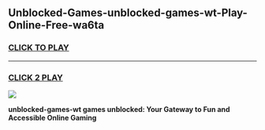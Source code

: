 
## Unblocked-Games-unblocked-games-wt-Play-Online-Free-wa6ta
<h3>
<a href="https://premium76.site?title=unblocked-games-wt&ref=26A">CLICK TO PLAY</a></h3>
<hr>

<h3>
<a href="https://premium76.site?title=unblocked-games-wt&ref=26A">CLICK 2 PLAY</a>
  
</h3>

<a href="https://premium76.site?title=unblocked-games-wt&ref=26A"><img src="https://clearcache.store/games.png"></a>


**unblocked-games-wt games unblocked: Your Gateway to Fun and Accessible Online Gaming**
